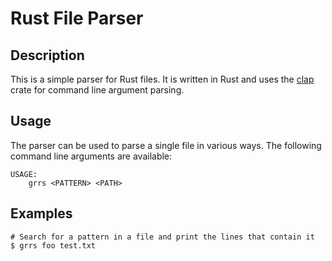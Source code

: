 # Rust File Parser
## Description
This is a simple parser for Rust files. It is written in Rust and uses the [clap](https://crates.io/crates/clap) crate for command line argument parsing.

## Usage
The parser can be used to parse a single file in various ways. The following command line arguments are available:
```
USAGE:
    grrs <PATTERN> <PATH>
```

## Examples
```
# Search for a pattern in a file and print the lines that contain it
$ grrs foo test.txt